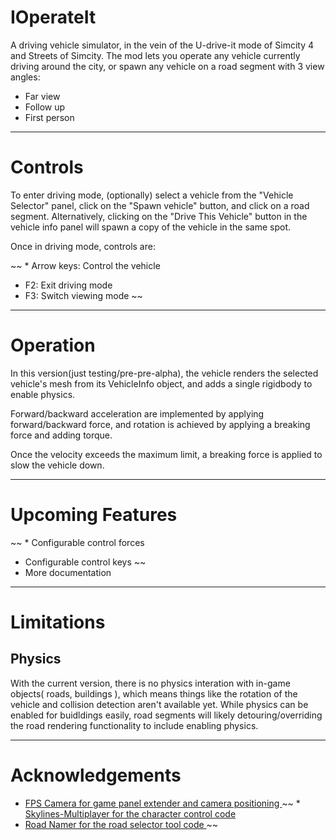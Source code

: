 # IOperateIt

A driving vehicle simulator, in the vein of the U-drive-it mode of Simcity 4 and Streets of Simcity. 
The mod lets you operate any vehicle currently driving around the city, or spawn any vehicle on a road segment with 3 view angles:

* Far view
* Follow up
* First person

-------------------

# Controls
To enter driving mode, (optionally) select a vehicle from the "Vehicle Selector" panel, click on the "Spawn vehicle" button, and click on a road segment. Alternatively, clicking on the "Drive This Vehicle" button in the vehicle info panel will spawn a copy of the vehicle in the same spot.
 
Once in driving mode, controls are:

~~ * Arrow keys: Control the vehicle
* F2: Exit driving mode
* F3: Switch viewing mode ~~

-------------------

# Operation

In this version(just testing/pre-pre-alpha), 
the vehicle renders the selected vehicle's mesh from its VehicleInfo object, and adds a single rigidbody to enable physics. 

Forward/backward acceleration are implemented by applying forward/backward force, and rotation is achieved by applying a breaking force and adding torque.

Once the velocity exceeds the maximum limit, a breaking force is applied to slow the vehicle down.

-------------------

# Upcoming Features

~~ * Configurable control forces
* Configurable control keys ~~
* More documentation

-------------------

# Limitations

## Physics
With the current version, there is no physics interation with in-game objects( roads, buildings ), which means things like the rotation of the vehicle and collision detection aren't available yet. While physics can be enabled for buidldings easily, road segments will likely detouring/overriding the road rendering functionality to include enabling physics.

-------------------

# Acknowledgements

* [FPS Camera for game panel extender and camera positioning ](https://github.com/will258012/FPSCamera-Continued)
~~ * [Skylines-Multiplayer for the character control code ](https://github.com/Fr0sZ/Skylines-Multiplayer)
* [Road Namer for the road selector tool code ](https://github.com/PropaneDragon/RoadNamer) ~~
